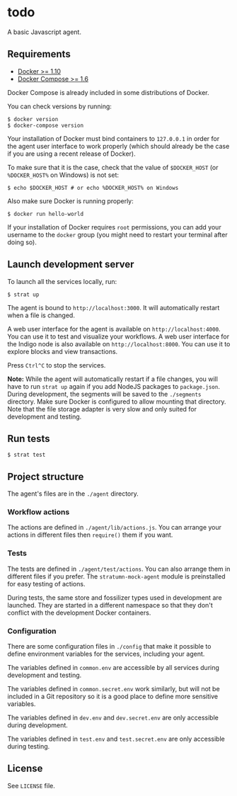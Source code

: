 # todo

A basic Javascript agent.

## Requirements

- [Docker >= 1.10](https://www.docker.com/products/docker)
- [Docker Compose >= 1.6](https://docs.docker.com/compose/install)

Docker Compose is already included in some distributions of Docker.

You can check versions by running:

```
$ docker version
$ docker-compose version
```

Your installation of Docker must bind containers to `127.0.0.1` in order for the
agent user interface to work properly (which should already be the case if you
are using a recent release of Docker).

To make sure that it is the case, check that the value of `$DOCKER_HOST`
(or `%DOCKER_HOST%` on Windows) is not set:

```
$ echo $DOCKER_HOST # or echo %DOCKER_HOST% on Windows
```

Also make sure Docker is running properly:

```
$ docker run hello-world
```

If your installation of Docker requires `root` permissions, you can add your
username to the `docker` group (you might need to restart your terminal after
doing so).

## Launch development server

To launch all the services locally, run:

```
$ strat up
```

The agent is bound to `http://localhost:3000`. It will automatically restart
when a file is changed.

A web user interface for the agent is available on `http://localhost:4000`.
You can use it to test and visualize your workflows.
A web user interface for the Indigo node is also available on
`http://localhost:8000`. You can use it to explore blocks and view transactions.

Press `Ctrl^C` to stop the services.

**Note:** While the agent will automatically restart if a file changes, you will
have to run `strat up` again if you add NodeJS packages to `package.json`.
During development, the segments will be saved to the `./segments` directory.
Make sure Docker is configured to allow mounting that directory.
Note that the file storage adapter is very slow and only suited for development and
testing.

## Run tests

```
$ strat test
```

## Project structure

The agent's files are in the `./agent` directory.

### Workflow actions

The actions are defined in `./agent/lib/actions.js`.
You can arrange your actions in different files then `require()` them if you
want.

### Tests

The tests are defined in `./agent/test/actions`. You can also arrange them in
different files if you prefer.
The `stratumn-mock-agent` module is preinstalled for easy testing of actions.

During tests, the same store and fossilizer types used in development are
launched. They are started in a different namespace so that they don't conflict
with the development Docker containers.

### Configuration

There are some configuration files in `./config` that make it possible to define
environment variables for the services, including your agent.

The variables defined in `common.env` are accessible by all services during
development and testing.

The variables defined in `common.secret.env` work similarly, but will not be
included in a Git repository so it is a good place to define more sensitive
variables.

The variables defined in `dev.env` and `dev.secret.env` are only accessible
during development.

The variables defined in `test.env` and `test.secret.env` are only accessible
during testing.

## License

See `LICENSE` file.
